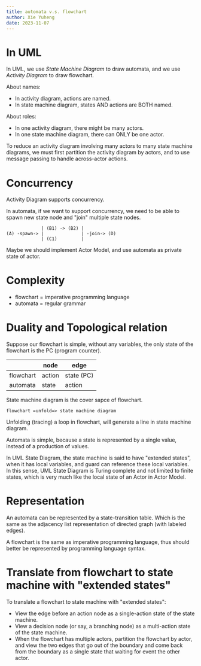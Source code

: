 ```yaml
---
title: automata v.s. flowchart
author: Xie Yuheng
date: 2023-11-07
---
```


# In UML

In UML, we use _State Machine Diagram_ to draw automata,
and we use _Activity Diagram_ to draw flowchart.

About names:

- In activity diagram, actions are named.
- In state machine diagram, states AND actions are BOTH named.

About roles:

- In one activity diagram, there might be many actors.
- In one state machine diagram, there can ONLY be one actor.

To reduce an activity diagram involving many actors
to many state machine diagrams,
we must first partition the activity diagram by actors,
and to use message passing to handle across-actor actions.

# Concurrency

Activity Diagram supports concurrency.

In automata, if we want to support concurrency,
we need to be able to spawn new state node
and "join" multiple state nodes.

```
             | (B1) -> (B2) |
(A) -spawn-> |              | -join-> (D)
             | (C1)         |
```

Maybe we should implement Actor Model,
and use automata as private state of actor.

# Complexity

- flowchart = imperative programming language
- automata = regular grammar

# Duality and Topological relation

Suppose our flowchart is simple,
without any variables, the only state of
the flowchart is the PC (program counter).

|           | node   | edge       |
|-----------|--------|------------|
| flowchart | action | state (PC) |
| automata  | state  | action     |

State machine diagram is the cover sapce of flowchart.

```
flowchart =unfold=> state machine diagram
```

Unfolding (tracing) a loop in flowchart,
will generate a line in state machine diagram.

Automata is simple, because a state
is represented by a single value,
instead of a production of values.

In UML State Diagram, the state machine is said to have "extended states",
when it has local variables, and guard can reference these local variables.
In this sense, UML State Diagram is Turing complete and not limited to finite states,
which is very much like the local state of an Actor in Actor Model.

# Representation

An automata can be represented by a state-transition table.
Which is the same as the adjacency list representation
of directed graph (with labeled edges).

A flowchart is the same as imperative programming language,
thus should better be represented by programming language syntax.

# Translate from flowchart to state machine with "extended states"

To translate a flowchart to state machine with "extended states":

- View the edge before an action node as a single-action state of the state machine.
- View a decision node (or say, a branching node) as a multi-action state of the state machine.
- When the flowchart has multiple actors, partition the flowchart by actor,
  and view the two edges that go out of the boundary and come back from the boundary
  as a single state that waiting for event the other actor.
